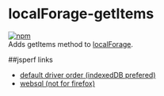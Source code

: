 # localForage-getItems
[![npm](https://img.shields.io/npm/dm/localforage-getitems.svg)](https://www.npmjs.com/package/localforage-getitems)  
Adds getItems method to [localForage](https://github.com/mozilla/localForage).

##jsperf links
* [default driver order (indexedDB prefered)](http://jsperf.com/localforage-getitems/3)
* [websql (not for firefox)](http://jsperf.com/localforage-getitems-websql)
